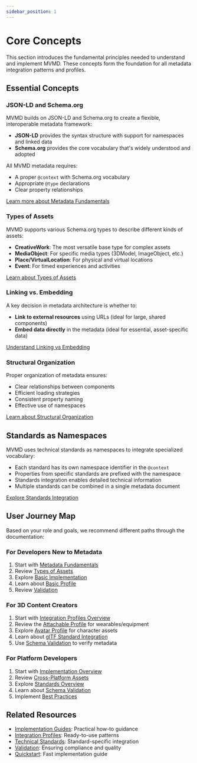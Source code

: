 ```yaml
---
sidebar_position: 1
---
```


# Core Concepts

This section introduces the fundamental principles needed to understand and implement MVMD. These concepts form the foundation for all metadata integration patterns and profiles.

## Essential Concepts

### JSON-LD and Schema.org

MVMD builds on JSON-LD and Schema.org to create a flexible, interoperable metadata framework:

- **JSON-LD** provides the syntax structure with support for namespaces and linked data
- **Schema.org** provides the core vocabulary that's widely understood and adopted

All MVMD metadata requires:
- A proper `@context` with Schema.org vocabulary
- Appropriate `@type` declarations
- Clear property relationships

[Learn more about Metadata Fundamentals](./metadata-fundamentals.md)

### Types of Assets

MVMD supports various Schema.org types to describe different kinds of assets:

- **CreativeWork**: The most versatile base type for complex assets
- **MediaObject**: For specific media types (3DModel, ImageObject, etc.)
- **Place/VirtualLocation**: For physical and virtual locations
- **Event**: For timed experiences and activities

[Learn about Types of Assets](./types-of-assets.md)

### Linking vs. Embedding

A key decision in metadata architecture is whether to:

- **Link to external resources** using URLs (ideal for large, shared components)
- **Embed data directly** in the metadata (ideal for essential, asset-specific data)

[Understand Linking vs Embedding](./linking-vs-embedding.md)

### Structural Organization

Proper organization of metadata ensures:

- Clear relationships between components
- Efficient loading strategies
- Consistent property naming
- Effective use of namespaces

[Learn about Structural Organization](./structural-organization.md)

## Standards as Namespaces

MVMD uses technical standards as namespaces to integrate specialized vocabulary:

- Each standard has its own namespace identifier in the `@context`
- Properties from specific standards are prefixed with the namespace
- Standards integration enables detailed technical information
- Multiple standards can be combined in a single metadata document

[Explore Standards Integration](../standards/overview.md)

## User Journey Map

Based on your role and goals, we recommend different paths through the documentation:

### For Developers New to Metadata
1. Start with [Metadata Fundamentals](./metadata-fundamentals.md)
2. Review [Types of Assets](./types-of-assets.md)
3. Explore [Basic Implementation](../implementation/assets.md)
4. Learn about [Basic Profile](../integration-profiles/basic.md)
5. Review [Validation](../validation/overview.md)

### For 3D Content Creators
1. Start with [Integration Profiles Overview](../integration-profiles/overview.md)
2. Review the [Attachable Profile](../integration-profiles/attachable.md) for wearables/equipment
3. Explore [Avatar Profile](../integration-profiles/avatar.md) for character assets
4. Learn about [glTF Standard Integration](../standards/gltf.md)
5. Use [Schema Validation](../validation/schema-validation.md) to verify metadata

### For Platform Developers
1. Start with [Implementation Overview](../implementation/overview.md)
2. Review [Cross-Platform Assets](../implementation/cross-platform-assets.md)
3. Explore [Standards Overview](../standards/overview.md)
4. Learn about [Schema Validation](../validation/schema-validation.md)
5. Implement [Best Practices](../implementation/best-practices.md)

## Related Resources

- [Implementation Guides](../implementation/overview.md): Practical how-to guidance
- [Integration Profiles](../integration-profiles/overview.md): Ready-to-use patterns
- [Technical Standards](../standards/overview.md): Standard-specific integration
- [Validation](../validation/overview.md): Ensuring compliance and quality
- [Quickstart](../quickstart.md): Fast implementation guide
